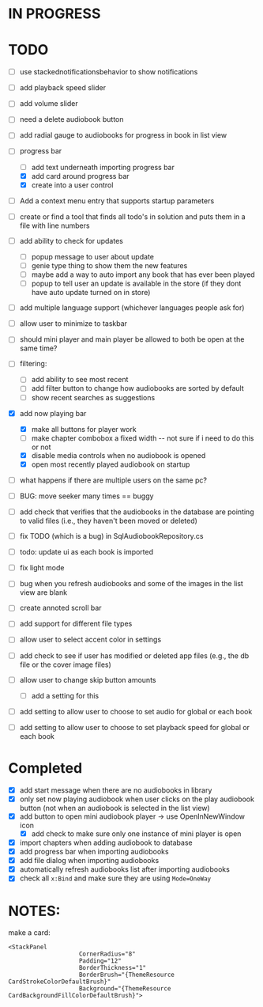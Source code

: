 # IN PROGRESS


# TODO

- [ ] use stackednotificationsbehavior to show notifications

- [ ] add playback speed slider
- [ ] add volume slider

- [ ] need a delete audiobook button

- [ ] add radial gauge to audiobooks for progress in book in list view

- [ ] progress bar
  - [ ] add text underneath importing progress bar
  - [x] add card around progress bar
  - [x] create into a user control

- [ ] Add a context menu entry that supports startup parameters

- [ ] create or find a tool that finds all todo's in solution and puts them in a file with line numbers

- [ ] add ability to check for updates
  - [ ] popup message to user about update
  - [ ] genie type thing to show them the new features
  - [ ] maybe add a way to auto import any book that has ever been played
  - [ ] popup to tell user an update is available in the store (if they dont have auto update turned on in store)

- [ ] add multiple language support (whichever languages people ask for)

- [ ] allow user to minimize to taskbar
- [ ] should mini player and main player be allowed to both be open at the same time?

- [ ] filtering:
  - [ ] add ability to see most recent
  - [ ] add filter button to change how audiobooks are sorted by default
  - [ ] show recent searches as suggestions

- [x] add now playing bar
  - [x] make all buttons for player work
  - [ ] make chapter combobox a fixed width -- not sure if i need to do this or not
  - [x] disable media controls when no audiobook is opened
  - [x] open most recently played audiobook on startup

- [ ] what happens if there are multiple users on the same pc?

- [ ] BUG: move seeker many times == buggy

- [ ] add check that verifies that the audiobooks in the database are pointing to valid files (i.e., they haven't been moved or deleted)
- [ ] fix TODO (which is a bug) in SqlAudiobookRepository.cs
- [ ] todo: update ui as each book is imported
- [ ] fix light mode
- [ ] bug when you refresh audiobooks and some of the images in the list view are blank
- [ ] create annoted scroll bar
- [ ] add support for different file types
- [ ] allow user to select accent color in settings
- [ ] add check to see if user has modified or deleted app files (e.g., the db file or the cover image files)
- [ ] allow user to change skip button amounts
  - [ ] add a setting for this
- [ ] add setting to allow user to choose to set audio for global or each book
- [ ] add setting to allow user to choose to set playback speed for global or each book

# Completed
- [x] add start message when there are no audiobooks in library
- [x] only set now playing audiobook when user clicks on the play audiobook button (not when an audiobook is selected in the list view)
- [x] add button to open mini audiobook player -> use OpenInNewWindow icon <FontIcon Glyph="&#xE8A7;" />
  - [x] add check to make sure only one instance of mini player is open
- [x] import chapters when adding audiobook to database
- [x] add progress bar when importing audiobooks
- [x] add file dialog when importing audiobooks
- [x] automatically refresh audiobooks list after importing audiobooks
- [x] check all `x:Bind` and make sure they are using `Mode=OneWay`

# NOTES:

make a card:

```
<StackPanel 
                    CornerRadius="8"
                    Padding="12"
                    BorderThickness="1"
                    BorderBrush="{ThemeResource CardStrokeColorDefaultBrush}"
                    Background="{ThemeResource CardBackgroundFillColorDefaultBrush}">
```
